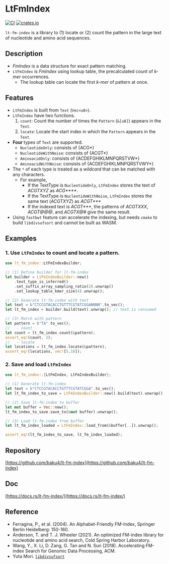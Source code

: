 # LtFmIndex
[![CI](https://github.com/baku4/lt-fm-index/actions/workflows/rust.yml/badge.svg?branch=main)](https://github.com/baku4/lt-fm-index/actions/workflows/rust.yml)
[![crates.io](https://img.shields.io/crates/v/lt-fm-index.svg)](https://crates.io/crates/lt-fm-index)

`lt-fm-index` is a library to (1) locate or (2) count the pattern in the large text of nucleotide and amino acid sequences.
## Description
- *FmIndex* is a data structure for exact pattern matching.
- `LtFmIndex` is *FmIndex* using lookup table, the precalculated count of *k-mer* occurrences.
  - The lookup table can locate the first *k-mer* of pattern at once.
## Features
- `LtFmIndex` is built from `Text` (`Vec<u8>`).
- `LtFmIndex` have two functions.
    1. `count`: Count the number of times the `Pattern` (`&[u8]`) appears in the `Text`.
    2. `locate`: Locate the start index in which the `Pattern` appears in the `Text`.
- **Four** types of `Text` are supported.
    - `NucleotideOnly`: consists of {ACG*}
    - `NucleotideWithNoise`: consists of {ACGT*}
    - `AminoacidOnly`: consists of {ACDEFGHIKLMNPQRSTVW*}
    - `AminoacidWithNoise`: consists of {ACDEFGHIKLMNPQRSTVWY*}
- The `*` of each type is treated as a *wildcard* that can be matched with any characters.
    - For example,
        - If the TextType is `NucleotideOnly`, `LtFmIndex` stores the text of *ACGTXYZ* as <i>ACG****</i>.
        - If the TextType is `NucleotideWithNoise`, `LtFmIndex` stores the same text (*ACGTXYZ*) as <i>ACGT***</i>
        - If the indexed text is <i>ACGT***</i>, the patterns of *ACGTXXX*, *ACGT@@@*, and *ACGTX@#* give the same result.
- Using `fastbwt` feature can accelerate the indexing, but needs `cmake` to build `libdivsufsort` and cannot be built as WASM.
## Examples
### 1. Use `LtFmIndex` to count and locate a pattern.
```rust
use lt_fm_index::LtFmIndexBuilder;

// (1) Define builder for lt-fm-index
let builder = LtFmIndexBuilder::new()
    .text_type_is_inferred()
    .set_suffix_array_sampling_ratio(2).unwrap()
    .set_lookup_table_kmer_size(4).unwrap();

// (2) Generate lt-fm-index with text
let text = b"CTCCGTACACCTGTTTCGTATCGGANNNN".to_vec();
let lt_fm_index = builder.build(text).unwrap(); // text is consumed

// (3) Match with pattern
let pattern = b"TA".to_vec();
//   - count
let count = lt_fm_index.count(&pattern);
assert_eq!(count, 2);
//   - locate
let locations = lt_fm_index.locate(&pattern);
assert_eq!(locations, vec![5,18]);
```
### 2. Save and load `LtFmIndex`
```rust
use lt_fm_index::{LtFmIndex, LtFmIndexBuilder};

// (1) Generate lt-fm-index
let text = b"CTCCGTACACCTGTTTCGTATCGGA".to_vec();
let lt_fm_index_to_save = LtFmIndexBuilder::new().build(text).unwrap();

// (2) Save lt-fm-index to buffer
let mut buffer = Vec::new();
lt_fm_index_to_save.save_to(&mut buffer).unwrap();

// (3) Load lt-fm-index from buffer
let lt_fm_index_loaded = LtFmIndex::load_from(&buffer[..]).unwrap();

assert_eq!(lt_fm_index_to_save, lt_fm_index_loaded);
```
## Repository
[https://github.com/baku4/lt-fm-index](https://github.com/baku4/lt-fm-index)
## Doc
[https://docs.rs/lt-fm-index/](https://docs.rs/lt-fm-index/)
## Reference
- Ferragina, P., et al. (2004). An Alphabet-Friendly FM-Index, Springer Berlin Heidelberg: 150-160.
- Anderson, T. and T. J. Wheeler (2021). An optimized FM-index library for nucleotide and amino acid search, Cold Spring Harbor Laboratory.
- Wang, Y., X. Li, D. Zang, G. Tan and N. Sun (2018). Accelerating FM-index Search for Genomic Data Processing, ACM.
- Yuta Mori. [`libdivsufsort`](https://github.com/y-256/libdivsufsort)